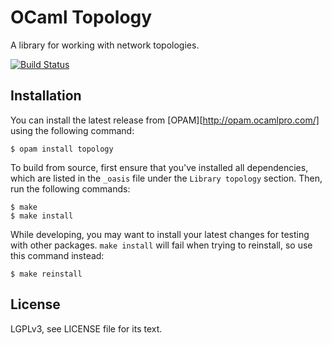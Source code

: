 OCaml Topology
==============

A library for working with network topologies.

[![Build Status](https://travis-ci.org/frenetic-lang/ocaml-topology.png)](https://travis-ci.org/frenetic-lang/ocaml-topology)

Installation
------------

You can install the latest release from [OPAM][http://opam.ocamlpro.com/] using
the following command:

    $ opam install topology

To build from source, first ensure that you've installed all dependencies,
which are listed in the `_oasis` file under the `Library topology` section.
Then, run the following commands:

    $ make
    $ make install

While developing, you may want to install your latest changes for testing with
other packages. `make install` will fail when trying to reinstall, so use this
command instead:

    $ make reinstall

License
-------

LGPLv3, see LICENSE file for its text.
